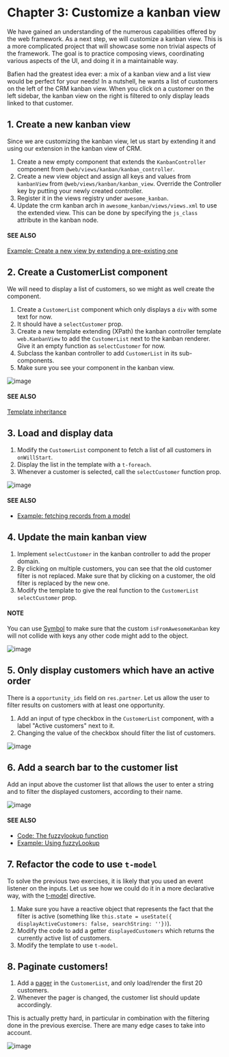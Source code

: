 # Chapter 3: Customize a kanban view

We have gained an understanding of the numerous capabilities offered by the web framework. As a
next step, we will customize a kanban view. This is a more complicated project that will showcase
some non trivial aspects of the framework. The goal is to practice composing views, coordinating
various aspects of the UI, and doing it in a maintainable way.

Bafien had the greatest idea ever: a mix of a kanban view and a list view would be perfect for your
needs! In a nutshell, he wants a list of customers on the left of the CRM kanban view. When you
click on a customer on the left sidebar, the kanban view on the right is filtered to only display
leads linked to that customer.

## 1. Create a new kanban view

Since we are customizing the kanban view, let us start by extending it and using our extension in
the kanban view of CRM.

1. Create a new empty component that extends the `KanbanController` component from
   `@web/views/kanban/kanban_controller`.
2. Create a new view object and assign all keys and values from `kanbanView` from
   `@web/views/kanban/kanban_view`. Override the Controller key by putting your newly
   created controller.
3. Register it in the views registry under `awesome_kanban`.
4. Update the crm kanban arch in `awesome_kanban/views/views.xml` to use the extended view.
   This can be done by specifying the `js_class` attribute in the kanban node.

#### SEE ALSO
[Example: Create a new view by extending a pre-existing one](https://github.com/odoo/odoo/blob/0a59f37e7dd73daff2e9926542312195b3de4154/addons/todo/static/src/views/todo_conversion_form/todo_conversion_form_view.js)

## 2. Create a CustomerList component

We will need to display a list of customers, so we might as well create the component.

1. Create a `CustomerList` component which only displays a `div` with some text for now.
2. It should have a `selectCustomer` prop.
3. Create a new template extending (XPath) the kanban controller template `web.KanbanView` to add
   the `CustomerList` next to the kanban renderer. Give it an empty function as `selectCustomer`
   for now.
4. Subclass the kanban controller to add `CustomerList` in its sub-components.
5. Make sure you see your component in the kanban view.

![image](../../../.gitbook/assets/customer_list_component.png)

#### SEE ALSO
[Template inheritance](developer/reference/frontend/qweb.md#reference-qweb-template-inheritance)

## 3. Load and display data

1. Modify the `CustomerList` component to fetch a list of all customers in `onWillStart`.
2. Display the list in the template with a `t-foreach`.
3. Whenever a customer is selected, call the `selectCustomer` function prop.

![image](../../../.gitbook/assets/customer_data.png)

#### SEE ALSO
- [Example: fetching records from a model](https://github.com/odoo/odoo/blob/986c00c1bd1b3ca16a04ab25f5a2504108136112/addons/project/static/src/views/burndown_chart/burndown_chart_model.js#L26-L31)

## 4. Update the main kanban view

1. Implement `selectCustomer` in the kanban controller to add the proper domain.
2. By clicking on multiple customers, you can see that the old customer filter is not replaced.
   Make sure that by clicking on a customer, the old filter is replaced by the new one.
3. Modify the template to give the real function to the `CustomerList` `selectCustomer` prop.

#### NOTE
You can use [Symbol](https://developer.mozilla.org/en-US/docs/Web/JavaScript/Reference/Global_Objects/Symbol)
to make sure that the custom `isFromAwesomeKanban` key will not collide with keys any other
code might add to the object.

![image](../../../.gitbook/assets/customer_filter.png)

## 5. Only display customers which have an active order

There is a `opportunity_ids` field on `res.partner`. Let us allow the user to filter results on
customers with at least one opportunity.

1. Add an input of type checkbox in the `CustomerList` component, with a label "Active customers"
   next to it.
2. Changing the value of the checkbox should filter the list of customers.

![image](../../../.gitbook/assets/active_customer.png)

## 6. Add a search bar to the customer list

Add an input above the customer list that allows the user to enter a string and to filter the
displayed customers, according to their name.

![image](../../../.gitbook/assets/customer_search.png)

#### SEE ALSO
- [Code: The fuzzylookup function](https://github.com/odoo/odoo/blob/235fc69280a18a5805d8eb84d76ada91ba49fe67/addons/web/static/src/core/utils/search.js#L41-L54)
- [Example: Using fuzzyLookup](https://github.com/odoo/odoo/blob/1f4e583ba20a01f4c44b0a4ada42c4d3bb074273/addons/web/static/tests/core/utils/search_test.js#L17)

## 7. Refactor the code to use `t-model`

To solve the previous two exercises, it is likely that you used an event listener on the inputs. Let
us see how we could do it in a more declarative way, with the [t-model](https://github.com/odoo/owl/blob/master/doc/reference/input_bindings.md) directive.

1. Make sure you have a reactive object that represents the fact that the filter is active
   (something like
   `this.state = useState({ displayActiveCustomers: false, searchString: ''})`).
2. Modify the code to add a getter `displayedCustomers` which returns the currently active list
   of customers.
3. Modify the template to use `t-model`.

## 8. Paginate customers!

1. Add a [pager](developer/reference/frontend/owl_components.md#frontend-pager) in the `CustomerList`, and only load/render the first 20
   customers.
2. Whenever the pager is changed, the customer list should update accordingly.

This is actually pretty hard, in particular in combination with the filtering done in the
previous exercise. There are many edge cases to take into account.

![image](../../../.gitbook/assets/customer_pager.png)
